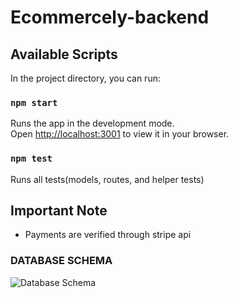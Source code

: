 # Ecommercely-backend

## Available Scripts

In the project directory, you can run:

### `npm start`

Runs the app in the development mode.\
Open [http://localhost:3001](http://localhost:3001) to view it in your browser.

### `npm test`

Runs all tests(models, routes, and helper tests)

## Important Note

* Payments are verified through stripe api


### DATABASE SCHEMA

![Database Schema](https://github.com/NoahMekonnen/Capstone-2-Ecommerce/blob/main/backend/DatabaseSchema.png?raw=true)